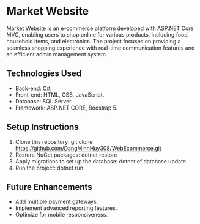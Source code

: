 # Market Website
Market Website is an e-commerce platform developed with ASP.NET Core MVC, enabling users to shop online for various products, including food, household items, and electronics. The project focuses on providing a seamless shopping experience with real-time communication features and an efficient admin management system.

## Technologies Used
* Back-end: C#.
* Front-end: HTML, CSS, JavaScript.
* Database: SQL Server.
* Framework: ASP.NET CORE, Boostrap 5.

## Setup Instructions
1. Clone this repository: git clone https://github.com/DangMinhHuy308/WebEcommerce.git
2. Restore NuGet packages: dotnet restore
3. Apply migrations to set up the database: dotnet ef database update
4. Run the project: dotnet run

## Future Enhancements
* Add multiple payment gateways.
* Implement advanced reporting features.
* Optimize for mobile responsiveness.
